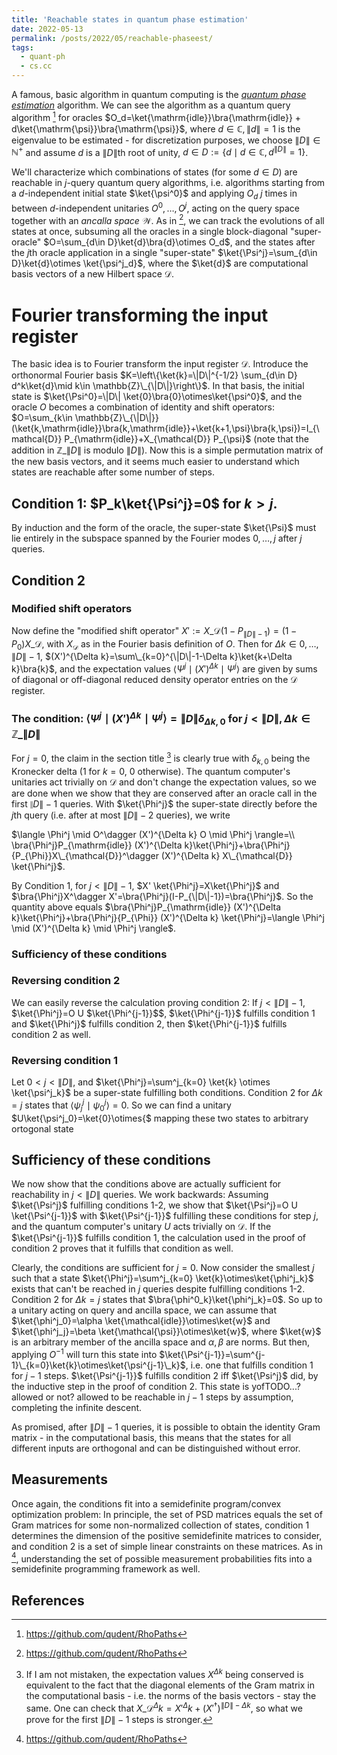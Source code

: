 ```yaml
---
title: 'Reachable states in quantum phase estimation'
date: 2022-05-13
permalink: /posts/2022/05/reachable-phaseest/
tags:
  - quant-ph
  - cs.cc
---
```


A famous, basic algorithm in quantum computing is the [_quantum phase estimation_](https://en.wikipedia.org/wiki/Quantum_phase_estimation_algorithm) algorithm. We can see the algorithm as a quantum query algorithm [^2] for oracles $O_d=\ket{\mathrm{idle}}\bra{\mathrm{idle}} + d\ket{\mathrm{\psi}}\bra{\mathrm{\psi}}$, where $d\in\mathbb{C}, \lVert d \rVert = 1$ is the eigenvalue to be estimated - for discretization purposes, we choose $\|D\|\in\mathbb{N}^{+}$ and assume $d$ is a $\|D\|$th root of unity, $d\in D:=\left\{d\mid d\in\mathbb{C}, d^{\|D\|}=1\right\}$.

We'll characterize which combinations of states (for some $d\in D$) are reachable in $j$-query quantum query algorithms, i.e. algorithms starting from a $d$-independent initial state $\ket{\psi^0}$ and applying $O_d$ $j$ times in between $d$-independent unitaries $O^0,\ldots, O^j$, acting on the query space together with an _ancalla space_ $\mathcal{W}$. As in [^2], we can track the evolutions of all states at once, subsuming all the oracles in a single block-diagonal "super-oracle" $O=\sum_{d\in D}\ket{d}\bra{d}\otimes O_d$, and the states after the $j$th oracle application in a single "super-state" $\ket{\Psi^j}=\sum_{d\in D}\ket{d}\otimes \ket{\psi^j_d}$, where the $\ket{d}$ are computational basis vectors of a new Hilbert space $\mathcal{D}$.

# Fourier transforming the input register
The basic idea is to Fourier transform the input register $\mathcal{D}$. Introduce the orthonormal Fourier basis $K=\left\{\ket{k}=\|D\|^{-1/2} \sum_{d\in D} d^k\ket{d}\mid k\in \mathbb{Z}\_{\|D\|}\right\}$. In that basis, the initial state is $\ket{\Psi^0}=\|D\| \ket{0}\bra{0}\otimes\ket{\psi^0}$, and the oracle $O$ becomes a combination of identity and shift operators: $O=\sum_{k\in \mathbb{Z}\_{\|D\|}}(\ket{k,\mathrm{idle}}\bra{k,\mathrm{idle}}+\ket{k+1,\psi}\bra{k,\psi})=I_{\mathcal{D}} P_{\mathrm{idle}}+X_{\mathcal{D}} P_{\psi}$ (note that the addition in $\mathbb{Z}\_{\|D\|}$ is modulo $\|D\|$). Now this is a simple permutation matrix of the new basis vectors, and it seems much easier to understand which states are reachable after some number of steps. 

## Condition 1: $P_k\ket{\Psi^j}=0$ for $k>j$.
By induction and the form of the oracle, the super-state $\ket{\Psi}$ must lie entirely in the subspace spanned by the Fourier modes $0,\ldots,j$ after $j$ queries.

## Condition 2
### Modified shift operators
Now define the "modified shift operator" $X':=X\_{\mathcal{D}}(1-P_{\|D\|-1})=(1-P_0)X\_{\mathcal{D}}$, with $X_{\mathcal{D}}$ as in the Fourier basis definition of $O$. Then for $\Delta k \in {0,\ldots,\|D\|-1}$, $(X')^{\Delta k}=\sum\_{k=0}^{\|D\|-1-\Delta k}\ket{k+\Delta k}\bra{k}$, and the expectation values $\langle \Psi^j \mid (X')^{\Delta k}\mid \Psi^j \rangle$ are given by sums of diagonal or off-diagonal reduced density operator entries on the $\mathcal{D}$ register.

### The condition: $\langle\Psi^j\mid (X')^{\Delta k}\mid \Psi^j\rangle=\|D\| \delta_{\Delta k,0}$ for $j<\|D\|, \Delta k \in \mathbb{Z}\_{\|D\|}$
For $j=0$, the claim in the section title [^1] is clearly true with $\delta_{k,0}$ being the Kronecker delta ($1$ for $k=0$, $0$ otherwise). The quantum computer's unitaries act trivially on $\mathcal{D}$ and don't change the expectation values, so we are done when we show that they are conserved after an oracle call in the first $\|D\|-1$ queries. With $\ket{\Phi^j}$ the super-state directly before the $j$th query (i.e. after at most $\|D\|-2$ queries), we write

$\langle \Phi^j \mid O^\dagger (X')^{\Delta k} O \mid \Phi^j \rangle=\\
\bra{\Phi^j}P_{\mathrm{idle}} (X')^{\Delta k}\ket{\Phi^j}+\bra{\Phi^j}{P_{\Phi}}X\_{\mathcal{D}}^\dagger (X')^{\Delta k} X\_{\mathcal{D}} \ket{\Phi^j}$.

By Condition 1, for $j<\|D\|-1$, $X' \ket{\Phi^j}=X\ket{\Phi^j}$ and $\bra{\Phi^j}X^\dagger X'=\bra{\Phi^j}(I-P_{\|D\|-1})=\bra{\Phi^j}$. So the quantity above equals
$\bra{\Phi^j}P_{\mathrm{idle}} (X')^{\Delta k}\ket{\Phi^j}+\bra{\Phi^j}{P_{\Phi}} (X')^{\Delta k} \ket{\Phi^j}=\langle \Phi^j \mid (X')^{\Delta k} \mid \Phi^j \rangle$.

### Sufficiency of these conditions
### Reversing condition 2
We can easily reverse the calculation proving condition 2: If $j<\|D\|-1$, $\ket{\Phi^j}=O U $\ket{\Phi^{j-1}}$$, $\ket{\Phi^{j-1}}$ fulfills condition 1 and $\ket{\Phi^j}$ fulfills condition 2, then $\ket{\Phi^{j-1}}$ fulfills condition 2 as well.

### Reversing condition 1
Let $0<j<\|D\|$, and $\ket{\Phi^j}=\sum^j_{k=0} \ket{k} \otimes \ket{\psi^j_k}$ be a super-state fulfilling both conditions. Condition $2$ for $\Delta k = j$ states that $\langle \psi^j_j \mid \psi^j_0 \rangle=0$. So we can find a unitary $U\ket{\psi^j_0}=\ket{0}\otimes{$ mapping these two states to arbitrary ortogonal state 

Sufficiency of these conditions
-------------------------------
We now show that the conditions above are actually sufficient for reachability in $j< \|D\|$ queries. We work backwards: Assuming $\ket{\Psi^j}$ fulfilling conditions 1-2, we show that $\ket{\Psi^j}=O U \ket{\Psi^{j-1}}$ with $\ket{\Psi^{j-1}}$ fulfilling these conditions for step $j$, and the quantum computer's unitary $U$ acts trivially on $\mathcal{D}$. If the $\ket{\Psi^{j-1}}$ fulfills condition 1, the calculation used in the proof of condition 2 proves that it fulfills that condition as well.

Clearly, the conditions are sufficient for $j=0$. Now consider the smallest $j$ such that a state $\ket{\Phi^j}=\sum^j_{k=0} \ket{k}\otimes\ket{\phi^j_k}$ exists that can't be reached in $j$ queries despite fulfilling conditions 1-2. Condition 2 for $\Delta k=j$ states that $\bra{\phi^0_k}\ket{\phi^j_k}=0$. So up to a unitary acting on query and ancilla space, we can assume that $\ket{\phi^j_0}=\alpha \ket{\mathcal{idle}}\otimes\ket{w}$ and $\ket{\phi^j_j}=\beta \ket{\mathcal{\psi}}\otimes\ket{w}$, where $\ket{w}$ is an arbitrary member of the ancilla space and $\alpha,\beta$ are norms. But then, applying $O^{-1}$ will turn this state into $\ket{\Psi^{j-1}}=\sum^{j-1}\_{k=0}\ket{k}\otimes\ket{\psi^{j-1}\_k}$, i.e. one that fulfills condition 1 for $j-1$ steps. $\ket{\Psi^{j-1}}$ fulfills condition 2 iff $\ket{\Psi^j}$ did, by the inductive step in the proof of condition 2. This state is yofTODO...? allowed or not? allowed to be reachable in $j-1$ steps by assumption, completing the infinite descent.

As promised, after $\|D\|-1$ queries, it is possible to obtain the identity Gram matrix - in the computational basis, this means that the states for all different inputs are orthogonal and can be distinguished without error.

Measurements
------------
Once again, the conditions fit into a semidefinite program/convex optimization problem: In principle, the set of PSD matrices equals the set of Gram matrices for some non-normalized collection of states, condition 1 determines the dimension of the positive semidefinite matrices to consider, and condition 2 is a set of simple linear constraints on these matrices. As in [^2], understanding the set of possible measurement probabilities fits into a semidefinite programming framework as well.

[^1]: If I am not mistaken, the expectation values $X^{\Delta k}$ being conserved is equivalent to the fact that the diagonal elements of the Gram matrix in the computational basis - i.e. the norms of the basis vectors - stay the same. One can check that $X\_{\mathcal{D}}^\Delta k = X'^\Delta k + (X'^\dagger)^{\|D\|-\Delta k}$, so what we prove for the first $\|D\|-1$ steps is stronger.

References
----------
[^2]: https://github.com/qudent/RhoPaths

